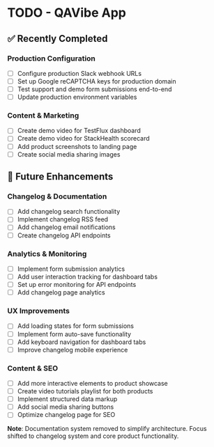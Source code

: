 # TODO - QAVibe App

## ✅ Recently Completed
### Production Configuration
- [ ] Configure production Slack webhook URLs
- [ ] Set up Google reCAPTCHA keys for production domain
- [ ] Test support and demo form submissions end-to-end
- [ ] Update production environment variables

### Content & Marketing
- [ ] Create demo video for TestFlux dashboard
- [ ] Create demo video for StackHealth scorecard
- [ ] Add product screenshots to landing page
- [ ] Create social media sharing images

## 🚀 Future Enhancements

### Changelog & Documentation
- [ ] Add changelog search functionality
- [ ] Implement changelog RSS feed
- [ ] Add changelog email notifications
- [ ] Create changelog API endpoints

### Analytics & Monitoring
- [ ] Implement form submission analytics
- [ ] Add user interaction tracking for dashboard tabs
- [ ] Set up error monitoring for API endpoints
- [ ] Add changelog page analytics

### UX Improvements
- [ ] Add loading states for form submissions
- [ ] Implement form auto-save functionality
- [ ] Add keyboard navigation for dashboard tabs
- [ ] Improve changelog mobile experience

### Content & SEO
- [ ] Add more interactive elements to product showcase
- [ ] Create video tutorials playlist for both products
- [ ] Implement structured data markup
- [ ] Add social media sharing buttons
- [ ] Optimize changelog page for SEO

**Note**: Documentation system removed to simplify architecture. 
Focus shifted to changelog system and core product functionality.